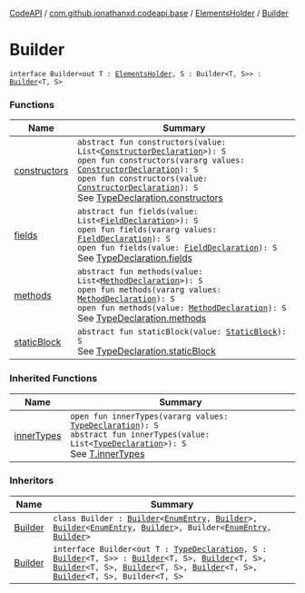 [CodeAPI](../../../index.md) / [com.github.jonathanxd.codeapi.base](../../index.md) / [ElementsHolder](../index.md) / [Builder](.)

# Builder

`interface Builder<out T : `[`ElementsHolder`](../index.md)`, S : Builder<T, S>> : `[`Builder`](../../-inner-types-holder/-builder/index.md)`<T, S>`

### Functions

| Name | Summary |
|---|---|
| [constructors](constructors.md) | `abstract fun constructors(value: List<`[`ConstructorDeclaration`](../../-constructor-declaration/index.md)`>): S`<br>`open fun constructors(vararg values: `[`ConstructorDeclaration`](../../-constructor-declaration/index.md)`): S`<br>`open fun constructors(value: `[`ConstructorDeclaration`](../../-constructor-declaration/index.md)`): S`<br>See [TypeDeclaration.constructors](../constructors.md) |
| [fields](fields.md) | `abstract fun fields(value: List<`[`FieldDeclaration`](../../-field-declaration/index.md)`>): S`<br>`open fun fields(vararg values: `[`FieldDeclaration`](../../-field-declaration/index.md)`): S`<br>`open fun fields(value: `[`FieldDeclaration`](../../-field-declaration/index.md)`): S`<br>See [TypeDeclaration.fields](../fields.md) |
| [methods](methods.md) | `abstract fun methods(value: List<`[`MethodDeclaration`](../../-method-declaration/index.md)`>): S`<br>`open fun methods(vararg values: `[`MethodDeclaration`](../../-method-declaration/index.md)`): S`<br>`open fun methods(value: `[`MethodDeclaration`](../../-method-declaration/index.md)`): S`<br>See [TypeDeclaration.methods](../methods.md) |
| [staticBlock](static-block.md) | `abstract fun staticBlock(value: `[`StaticBlock`](../../-static-block/index.md)`): S`<br>See [TypeDeclaration.staticBlock](../static-block.md) |

### Inherited Functions

| Name | Summary |
|---|---|
| [innerTypes](../../-inner-types-holder/-builder/inner-types.md) | `open fun innerTypes(vararg values: `[`TypeDeclaration`](../../-type-declaration/index.md)`): S`<br>`abstract fun innerTypes(value: List<`[`TypeDeclaration`](../../-type-declaration/index.md)`>): S`<br>See [T.innerTypes](../../-inner-types-holder/-builder/inner-types.md) |

### Inheritors

| Name | Summary |
|---|---|
| [Builder](../../-enum-entry/-builder/index.md) | `class Builder : `[`Builder`](../../-arguments-holder/-builder/index.md)`<`[`EnumEntry`](../../-enum-entry/index.md)`, `[`Builder`](../../-enum-entry/-builder/index.md)`>, `[`Builder`](../../-named/-builder/index.md)`<`[`EnumEntry`](../../-enum-entry/index.md)`, `[`Builder`](../../-enum-entry/-builder/index.md)`>, Builder<`[`EnumEntry`](../../-enum-entry/index.md)`, `[`Builder`](../../-enum-entry/-builder/index.md)`>` |
| [Builder](../../-type-declaration/-builder/index.md) | `interface Builder<out T : `[`TypeDeclaration`](../../-type-declaration/index.md)`, S : `[`Builder`](../../-type-declaration/-builder/index.md)`<T, S>> : `[`Builder`](../../-modifiers-holder/-builder/index.md)`<T, S>, `[`Builder`](../../-qualified-named/-builder/index.md)`<T, S>, `[`Builder`](../../-generic-signature-holder/-builder/index.md)`<T, S>, `[`Builder`](../../-annotable/-builder/index.md)`<T, S>, `[`Builder`](../../../com.github.jonathanxd.codeapi.base.comment/-comment-holder/-builder/index.md)`<T, S>, `[`Builder`](../../-inner-types-holder/-builder/index.md)`<T, S>, Builder<T, S>` |
